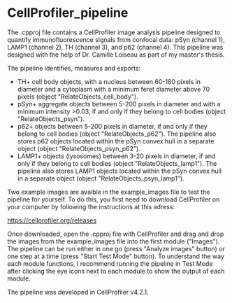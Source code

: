 # CellProfiler_pipeline

The .cpproj file contains a CellProfiler image analysis pipeline designed to quantify immunofluorescence signals from confocal data: pSyn (channel 1), LAMP1 (channel 2), TH (channel 3), and p62 (channel 4). This pipeline was designed with the help of Dr. Camille Loiseau as part of my master's thesis.

The pipeline identifies, measures and exports:
- TH+ cell body objects, with a nucleus between 60-180 pixels in diameter and a cytoplasm with a minimum feret diameter above 70 pixels (object "RelateObjects_cell_body").
- pSyn+ aggregate objects between 5-200 pixels in diameter and with a minimum intensity >0.03, if and only if they belong to cell bodies (object "RelateObjects_psyn").
- p62+ objects between 5-200 pixels in diameter, if and only if they belong to cell bodies (object "RelateObjects_p62"). The pipeline also stores p62 objects located within the pSyn convex hull in a separate object (object "RelateObjects_psyn_p62").
- LAMP1+ objects (lysosomes) between 3-20 pixels in diameter, if and only if they belong to cell bodies (object "RelateObjects_lamp1"). The pipeline also stores LAMP1 objects located within the pSyn convex hull in a separate object (object "RelateObjects_psyn_lamp1").

Two example images are avaible in the example_images file to test the pipeline for yourself. To do this, you first need to download CellProfiler on your computer by following the instructions at this adress: 

https://cellprofiler.org/releases

Once downloaded, open the .cpproj file with CellProfiler and drag and drop the images from the example_images file into the first module ("Images"). The pipeline can be run either in one go (press "Analyze images" button) or one step at a time (press "Start Test Mode" button). To understand the way each module functions, I recommend running the pipeline in Test Mode after clicking the eye icons next to each module to show the output of each module. 

The pipeline was developed in CellProfiler v4.2.1. 
